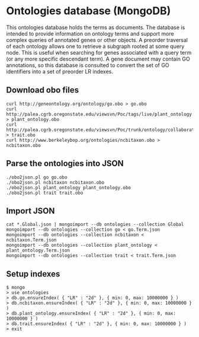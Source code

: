 # Ontologies database (MongoDB)
This ontologies database holds the terms as documents. The database is intended to provide information on ontology terms and support more complex queries of annotated genes or other objects. A preorder traversal of each ontology allows one to retrieve a subgraph rooted at some query node. This is useful when searching for genes associated with a query term (or any more specific descendant term). A gene document may contain GO annotations, so this database is consulted to convert the set of GO identifiers into a set of preorder LR indexes.
## Download obo files
```
curl http://geneontology.org/ontology/go.obo > go.obo 
curl http://palea.cgrb.oregonstate.edu/viewsvn/Poc/tags/live/plant_ontology.obo > plant_ontology.obo
curl http://palea.cgrb.oregonstate.edu/viewsvn/Poc/trunk/ontology/collaborators_ontology/gramene/traits/trait.obo > trait.obo
curl http://www.berkeleybop.org/ontologies/ncbitaxon.obo > ncbitaxon.obo
```
## Parse the ontologies into JSON
```
./obo2json.pl go go.obo
./obo2json.pl ncbitaxon ncbitaxon.obo
./obo2json.pl plant_ontology plant_ontology.obo
./obo2json.pl trait trait.obo
```
## Import JSON
```
cat *.Global.json | mongoimport --db ontologies --collection Global
mongoimport --db ontologies --collection go < go.Term.json
mongoimport --db ontologies --collection ncbitaxon < ncbitaxon.Term.json
mongoimport --db ontologies --collection plant_ontology < plant_ontology.Term.json
mongoimport --db ontologies --collection trait < trait.Term.json
```
## Setup indexes
```
$ mongo
> use ontologies
> db.go.ensureIndex( { "LR" : "2d" }, { min: 0, max: 10000000 } )
> db.ncbitaxon.ensureIndex( { "LR" : "2d" }, { min: 0, max: 10000000 } )
> db.plant_ontology.ensureIndex( { "LR" : "2d" }, { min: 0, max: 10000000 } )
> db.trait.ensureIndex( { "LR" : "2d" }, { min: 0, max: 10000000 } )
> exit
```